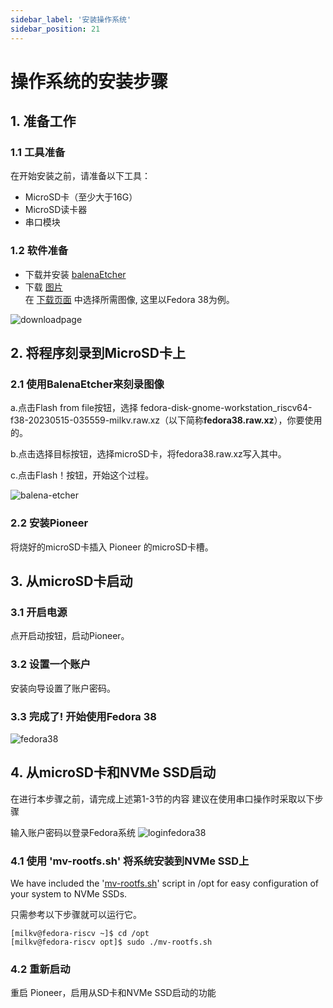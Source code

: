 ```yaml
---
sidebar_label: '安装操作系统'
sidebar_position: 21
---
```

# 操作系统的安装步骤

## 1. 准备工作

### 1.1 工具准备
在开始安装之前，请准备以下工具：
- MicroSD卡（至少大于16G）
- MicroSD读卡器
- 串口模块

### 1.2 软件准备
- 下载并安装 [balenaEtcher](https://etcher.balena.io/)
- 下载 [图片](https://milkv.io/docs/pioneer/getting-started/download)  
 在 [下载页面](https://milkv.io/docs/pioneer/getting-started/download) 中选择所需图像, 这里以Fedora 38为例。

![downloadpage](/docs/pioneer/downloadpage.png)
## 2. 将程序刻录到MicroSD卡上

### 2.1 使用BalenaEtcher来刻录图像
a.点击Flash from file按钮，选择 
fedora-disk-gnome-workstation_riscv64-f38-20230515-035559-milkv.raw.xz（以下简称**fedora38.raw.xz**），你要使用的。

b.点击选择目标按钮，选择microSD卡，将fedora38.raw.xz写入其中。

c.点击Flash！按钮，开始这个过程。 

![balena-etcher](/docs/pioneer/balena-etcher.png)
### 2.2 安装Pioneer
将烧好的microSD卡插入 Pioneer 的microSD卡槽。

## 3. 从microSD卡启动

### 3.1 开启电源
点开启动按钮，启动Pioneer。

### 3.2 设置一个账户
安装向导设置了账户密码。

### 3.3 完成了! 开始使用Fedora 38
![fedora38](/docs/pioneer/fedora38.png)

## 4. 从microSD卡和NVMe SSD启动
在进行本步骤之前，请完成上述第1-3节的内容
建议在使用串口操作时采取以下步骤

输入账户密码以登录Fedora系统
![loginfedora38](/docs/pioneer/loginfedora.png)

### 4.1 使用 'mv-rootfs.sh' 将系统安装到NVMe SSD上
We have included the '[mv-rootfs.sh](https://milkv.io/docs/pioneer/getting-started/download)' script in /opt for easy configuration of your system to NVMe SSDs.

只需参考以下步骤就可以运行它。

~~~
[milkv@fedora-riscv ~]$ cd /opt
[milkv@fedora-riscv opt]$ sudo ./mv-rootfs.sh
~~~

### 4.2 重新启动
重启 Pioneer，启用从SD卡和NVMe SSD启动的功能
